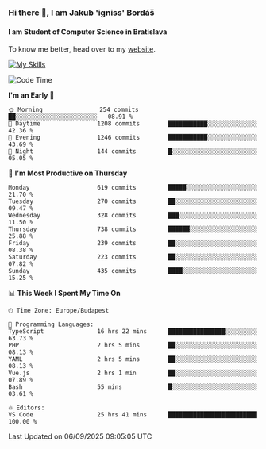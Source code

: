 ### Hi there 👋, I am Jakub 'igniss' Bordáš

#### I am Student of Computer Science in Bratislava
To know me better, head over to my [website](https://bordas.sk).

[![My Skills](https://skillicons.dev/icons?i=js,typescript,html,css,figma,svelte,vue,next,postgresql,nest,express,nodejs)](https://bordas.sk)


<!--START_SECTION:waka-->
![Code Time](http://img.shields.io/badge/Code%20Time-2%2C106%20hrs%2027%20mins-blue)

**I'm an Early 🐤** 

```text
🌞 Morning                254 commits         ██░░░░░░░░░░░░░░░░░░░░░░░   08.91 % 
🌆 Daytime                1208 commits        ███████████░░░░░░░░░░░░░░   42.36 % 
🌃 Evening                1246 commits        ███████████░░░░░░░░░░░░░░   43.69 % 
🌙 Night                  144 commits         █░░░░░░░░░░░░░░░░░░░░░░░░   05.05 % 
```
📅 **I'm Most Productive on Thursday** 

```text
Monday                   619 commits         █████░░░░░░░░░░░░░░░░░░░░   21.70 % 
Tuesday                  270 commits         ██░░░░░░░░░░░░░░░░░░░░░░░   09.47 % 
Wednesday                328 commits         ███░░░░░░░░░░░░░░░░░░░░░░   11.50 % 
Thursday                 738 commits         ██████░░░░░░░░░░░░░░░░░░░   25.88 % 
Friday                   239 commits         ██░░░░░░░░░░░░░░░░░░░░░░░   08.38 % 
Saturday                 223 commits         ██░░░░░░░░░░░░░░░░░░░░░░░   07.82 % 
Sunday                   435 commits         ████░░░░░░░░░░░░░░░░░░░░░   15.25 % 
```


📊 **This Week I Spent My Time On** 

```text
🕑︎ Time Zone: Europe/Budapest

💬 Programming Languages: 
TypeScript               16 hrs 22 mins      ████████████████░░░░░░░░░   63.73 % 
PHP                      2 hrs 5 mins        ██░░░░░░░░░░░░░░░░░░░░░░░   08.13 % 
YAML                     2 hrs 5 mins        ██░░░░░░░░░░░░░░░░░░░░░░░   08.13 % 
Vue.js                   2 hrs 1 min         ██░░░░░░░░░░░░░░░░░░░░░░░   07.89 % 
Bash                     55 mins             █░░░░░░░░░░░░░░░░░░░░░░░░   03.61 % 

🔥 Editors: 
VS Code                  25 hrs 41 mins      █████████████████████████   100.00 % 
```


 Last Updated on 06/09/2025 09:05:05 UTC
<!--END_SECTION:waka-->
